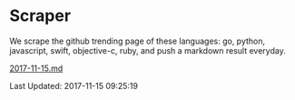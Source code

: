 # Scraper

We scrape the github trending page of these languages: go, python, javascript, swift, objective-c, ruby, and push a markdown result everyday.

[2017-11-15.md](https://github.com/henson/Scraper/blob/master/2017-11-15.md)

Last Updated: 2017-11-15 09:25:19